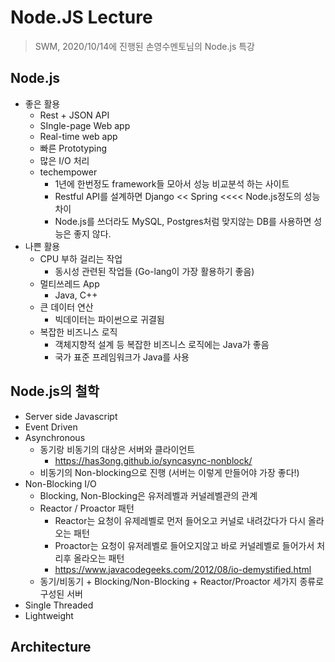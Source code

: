 # Node.JS Lecture

> SWM, 2020/10/14에 진행된 손영수멘토님의 Node.js 특강

## Node.js

* 좋은 활용
  * Rest + JSON API
  * SIngle-page Web app
  * Real-time web app
  * 빠른 Prototyping
  * 많은 I/O 처리
  * techempower
    * 1년에 한번정도 framework들 모아서 성능 비교분석 하는 사이트
    * Restful API를 설계하면 Django << Spring <<<< Node.js정도의 성능차이
    * Node.js를 쓰더라도 MySQL, Postgres처럼 맞지않는 DB를 사용하면 성능은 좋지 않다.
* 나쁜 활용
  * CPU 부하 걸리는 작업
    * 동시성 관련된 작업들 (Go-lang이 가장 활용하기 좋음)
  * 멀티쓰레드 App
    * Java, C++
  * 큰 데이터 연산
    * 빅데이터는 파이썬으로 귀결됨
  * 복잡한 비즈니스 로직
    * 객체지향적 설계 등 복잡한 비즈니스 로직에는 Java가 좋음
    * 국가 표준 프레임워크가 Java를 사용

## Node.js의 철학

* Server side Javascript
* Event Driven
* Asynchronous
  * 동기랑 비동기의 대상은 서버와 클라이언트
    * https://has3ong.github.io/syncasync-nonblock/
  * 비동기의 Non-blocking으로 진행 (서버는 이렇게 만들어야 가장 좋다!)
* Non-Blocking I/O
  * Blocking, Non-Blocking은 유저레벨과 커널레벨관의 관계
  * Reactor / Proactor 패턴
    * Reactor는 요청이 유제레벨로 먼저 들어오고 커널로 내려갔다가 다시 올라오는 패턴
    * Proactor는 요청이 유저레벨로 들어오지않고 바로 커널레벨로 들어가서 처리후 올라오는 패턴
    * https://www.javacodegeeks.com/2012/08/io-demystified.html
  * 동기/비동기 + Blocking/Non-Blocking + Reactor/Proactor 세가지 종류로 구성된 서버
* Single Threaded
* Lightweight

## Architecture

